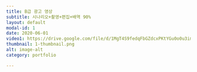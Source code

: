 ```yaml
---
title: B급 광고 영상
subtitle: 시나리오+촬영+편집+배역 90%
layout: default
modal-id: 1
date: 2020-06-01
video1: https://drive.google.com/file/d/1MgT4S9fedqFbGZdcxPKtYGu0o0u3imlK/preview
thumbnail: 1-thumbnail.png
alt: image-alt
category: portfolio

---
```


